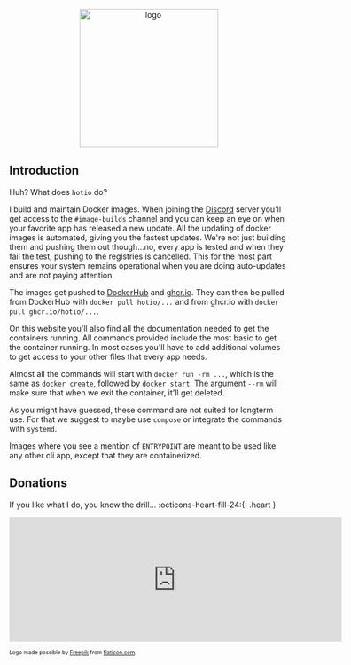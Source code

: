 <p align="center"><img src="/img/logo-header.png" alt="logo" height="250" width="250"></p>

## Introduction

Huh? What does `hotio` do?

I build and maintain Docker images. When joining the [Discord](discord) server you'll get access to the `#image-builds` channel and you can keep an eye on when your favorite app has released a new update. All the updating of docker images is automated, giving you the fastest updates. We're not just building them and pushing them out though...no, every app is tested and when they fail the test, pushing to the registries is cancelled. This for the most part ensures your system remains operational when you are doing auto-updates and are not paying attention.

The images get pushed to [DockerHub](dockerhub) and [ghcr.io](ghcr). They can then be pulled from DockerHub with `docker pull hotio/...` and from ghcr.io with `docker pull ghcr.io/hotio/...`.

On this website you'll also find all the documentation needed to get the containers running. All commands provided include the most basic to get the container running. In most cases you'll have to add additional volumes to get access to your other files that every app needs.

Almost all the commands will start with `docker run -rm ...`, which is the same as `docker create`, followed by `docker start`. The argument `--rm` will make sure that when we exit the container, it'll get deleted.

As you might have guessed, these command are not suited for longterm use. For that we suggest to maybe use `compose` or integrate the commands with `systemd`.

Images where you see a mention of `ENTRYPOINT` are meant to be used like any other cli app, except that they are containerized.

## Donations

If you like what I do, you know the drill... :octicons-heart-fill-24:{: .heart }

<p align="left"><iframe src="https://github.com/sponsors/mrhotio/card" title="Sponsor mrhotio" height="225" width="600" style="border: 0;"></iframe></p>

<sub><sup>Logo made possible by [Freepik](https://www.flaticon.com/authors/freepik) from [flaticon.com](https://www.flaticon.com).</sup></sub>
